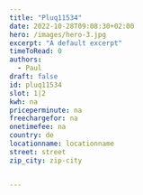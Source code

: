 ```yaml
---
title: "Pluq11534"
date: 2022-10-28T09:08:30+02:00
hero: /images/hero-3.jpg
excerpt: "A default excerpt"
timeToRead: 0
authors:
  - Paul
draft: false
id: pluq11534
slot: 1|2
kwh: na
priceperminute: na
freechargefor: na
onetimefee: na
country: de
locationname: locationname
street: street
zip_city: zip-city


---
```

